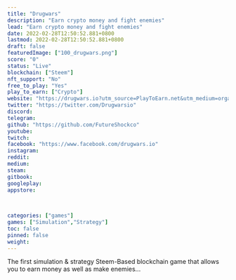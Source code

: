 ```yaml
---
title: "Drugwars"
description: "Earn crypto money and fight enemies"
lead: "Earn crypto money and fight enemies"
date: 2022-02-28T12:50:52.881+0800
lastmod: 2022-02-28T12:50:52.881+0800
draft: false
featuredImage: ["100_drugwars.png"]
score: "0"
status: "Live"
blockchain: ["Steem"]
nft_support: "No"
free_to_play: "Yes"
play_to_earn: ["Crypto"]
website: "https://drugwars.io?utm_source=PlayToEarn.net&utm_medium=organic&utm_campaign=gamepage"
twitter: "https://twitter.com/Drugwarsio"
discord: 
telegram: 
github: "https://github.com/FutureShockco"
youtube: 
twitch: 
facebook: "https://www.facebook.com/drugwars.io"
instagram: 
reddit: 
medium: 
steam: 
gitbook: 
googleplay: 
appstore: 

  
    
categories: ["games"]
games: ["Simulation","Strategy"]
toc: false
pinned: false
weight: 
---
```

The first simulation &amp; strategy Steem-Based blockchain game that allows you to earn money as well as make enemies...